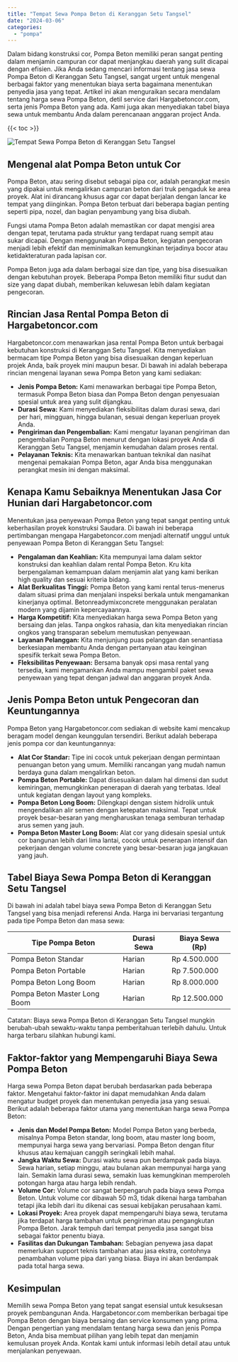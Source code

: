 ```yaml
---
title: "Tempat Sewa Pompa Beton di Keranggan Setu Tangsel"
date: "2024-03-06"
categories: 
  - "pompa"
---
```




Dalam bidang konstruksi cor, Pompa Beton memiliki peran sangat penting dalam menjamin campuran cor dapat menjangkau daerah yang sulit dicapai dengan efisien. Jika Anda sedang mencari informasi tentang jasa sewa Pompa Beton di Keranggan Setu Tangsel, sangat urgent untuk mengenal berbagai faktor yang menentukan biaya serta bagaimana menentukan penyedia jasa yang tepat. Artikel ini akan menguraikan secara mendalam tentang harga sewa Pompa Beton, detil service dari Hargabetoncor.com, serta jenis Pompa Beton yang ada. Kami juga akan menyediakan tabel biaya sewa untuk membantu Anda dalam perencanaan anggaran project Anda.

{{< toc >}}

![Tempat Sewa Pompa Beton di Keranggan Setu Tangsel](https://hargareadymixid.github.io/pompa/concrete-pump%20(16).png)

## Mengenal alat Pompa Beton untuk Cor

Pompa Beton, atau sering disebut sebagai pipa cor, adalah perangkat mesin yang dipakai untuk mengalirkan campuran beton dari truk pengaduk ke area proyek. Alat ini dirancang khusus agar cor dapat berjalan dengan lancar ke tempat yang diinginkan. Pompa Beton terbuat dari beberapa bagian penting seperti pipa, nozel, dan bagian penyambung yang bisa diubah.

Fungsi utama Pompa Beton adalah memastikan cor dapat mengisi area dengan tepat, terutama pada struktur yang terdapat ruang sempit atau sukar dicapai. Dengan menggunakan Pompa Beton, kegiatan pengecoran menjadi lebih efektif dan meminimalkan kemungkinan terjadinya bocor atau ketidakteraturan pada lapisan cor.

Pompa Beton juga ada dalam berbagai size dan tipe, yang bisa disesuaikan dengan kebutuhan proyek. Beberapa Pompa Beton memiliki fitur sudut dan size yang dapat diubah, memberikan keluwesan lebih dalam kegiatan pengecoran.

## Rincian Jasa Rental Pompa Beton di Hargabetoncor.com

Hargabetoncor.com menawarkan jasa rental Pompa Beton untuk berbagai kebutuhan konstruksi di Keranggan Setu Tangsel. Kita menyediakan bermacam tipe Pompa Beton yang bisa disesuaikan dengan keperluan projek Anda, baik proyek mini maupun besar. Di bawah ini adalah beberapa rincian mengenai layanan sewa Pompa Beton yang kami sediakan:

- **Jenis Pompa Beton:** Kami menawarkan berbagai tipe Pompa Beton, termasuk Pompa Beton biasa dan Pompa Beton dengan penyesuaian spesial untuk area yang sulit dijangkau.
- **Durasi Sewa:** Kami menyediakan fleksibilitas dalam durasi sewa, dari per hari, mingguan, hingga bulanan, sesuai dengan keperluan proyek Anda.
- **Pengiriman dan Pengembalian:** Kami mengatur layanan pengiriman dan pengembalian Pompa Beton menurut dengan lokasi proyek Anda di Keranggan Setu Tangsel, menjamin kemudahan dalam proses rental.
- **Pelayanan Teknis:** Kita menawarkan bantuan teknikal dan nasihat mengenai pemakaian Pompa Beton, agar Anda bisa menggunakan perangkat mesin ini dengan maksimal.

## Kenapa Kamu Sebaiknya Menentukan Jasa Cor Hunian dari Hargabetoncor.com

Menentukan jasa penyewaan Pompa Beton yang tepat sangat penting untuk keberhasilan proyek konstruksi Saudara. Di bawah ini beberapa pertimbangan mengapa Hargabetoncor.com menjadi alternatif unggul untuk penyewaan Pompa Beton di Keranggan Setu Tangsel:

- **Pengalaman dan Keahlian:** Kita mempunyai lama dalam sektor konstruksi dan keahlian dalam rental Pompa Beton. Kru kita berpengalaman kemampuan dalam menjamin alat yang kami berikan high quality dan sesuai kriteria bidang.
- **Alat Berkualitas Tinggi:** Pompa Beton yang kami rental terus-menerus dalam situasi prima dan menjalani inspeksi berkala untuk mengamankan kinerjanya optimal. Betonreadymixconcrete menggunakan peralatan modern yang dijamin kepercayaannya.
- **Harga Kompetitif:** Kita menyediakan harga sewa Pompa Beton yang bersaing dan jelas. Tanpa ongkos rahasia, dan kita menyediakan rincian ongkos yang transparan sebelum memutuskan penyewaan.
- **Layanan Pelanggan:** Kita menjunjung puas pelanggan dan senantiasa berkesiapan membantu Anda dengan pertanyaan atau keinginan spesifik terkait sewa Pompa Beton.
- **Fleksibilitas Penyewaan:** Bersama banyak opsi masa rental yang tersedia, kami mengamankan Anda mampu mengambil paket sewa penyewaan yang tepat dengan jadwal dan anggaran proyek Anda.

## Jenis Pompa Beton untuk Pengecoran dan Keuntungannya

Pompa Beton yang Hargabetoncor.com sediakan di website kami mencakup beragam model dengan keunggulan tersendiri. Berikut adalah beberapa jenis pompa cor dan keuntungannya:

- **Alat Cor Standar:** Tipe ini cocok untuk pekerjaan dengan permintaan penuangan beton yang umum. Memiliki rancangan yang mudah namun berdaya guna dalam mengalirkan beton.
- **Pompa Beton Portable:** Dapat disesuaikan dalam hal dimensi dan sudut kemiringan, memungkinkan penerapan di daerah yang terbatas. Ideal untuk kegiatan dengan layout yang kompleks.
- **Pompa Beton Long Boom:** Dilengkapi dengan sistem hidrolik untuk mengendalikan alir semen dengan ketepatan maksimal. Tepat untuk proyek besar-besaran yang mengharuskan tenaga semburan terhadap arus semen yang jauh.
- **Pompa Beton Master Long Boom:** Alat cor yang didesain spesial untuk cor bangunan lebih dari lima lantai, cocok untuk penerapan intensif dan pekerjaan dengan volume concrete yang besar-besaran juga jangkauan yang jauh.

## Tabel Biaya Sewa Pompa Beton di Keranggan Setu Tangsel

Di bawah ini adalah tabel biaya sewa Pompa Beton di Keranggan Setu Tangsel yang bisa menjadi referensi Anda. Harga ini bervariasi tergantung pada tipe Pompa Beton dan masa sewa:

| Tipe Pompa Beton | Durasi Sewa | Biaya Sewa (Rp) |
| --- | --- | --- |
| Pompa Beton Standar | Harian | Rp 4.500.000 |
| Pompa Beton Portable | Harian | Rp 7.500.000 |
| Pompa Beton Long Boom | Harian | Rp 8.000.000 |
| Pompa Beton Master Long Boom | Harian | Rp 12.500.000 |

Catatan: Biaya sewa Pompa Beton di Keranggan Setu Tangsel mungkin berubah-ubah sewaktu-waktu tanpa pemberitahuan terlebih dahulu. Untuk harga terbaru silahkan hubungi kami.

## Faktor-faktor yang Mempengaruhi Biaya Sewa Pompa Beton

Harga sewa Pompa Beton dapat berubah berdasarkan pada beberapa faktor. Mengetahui faktor-faktor ini dapat memudahkan Anda dalam mengatur budget proyek dan menentukan penyedia jasa yang sesuai. Berikut adalah beberapa faktor utama yang menentukan harga sewa Pompa Beton:

- **Jenis dan Model Pompa Beton:** Model Pompa Beton yang berbeda, misalnya Pompa Beton standar, long boom, atau master long boom, mempunyai harga sewa yang bervariasi. Pompa Beton dengan fitur khusus atau kemajuan canggih seringkali lebih mahal.
- **Jangka Waktu Sewa:** Durasi waktu sewa pun berdampak pada biaya. Sewa harian, setiap minggu, atau bulanan akan mempunyai harga yang lain. Semakin lama durasi sewa, semakin luas kemungkinan memperoleh potongan harga atau harga lebih rendah.
- **Volume Cor:** Volume cor sangat berpengaruh pada biaya sewa Pompa Beton. Untuk volume cor dibawah 50 m3, tidak dikenai harga tambahan tetapi jika lebih dari itu dikenai cas sesuai kebijakan perusahaan kami.
- **Lokasi Proyek:** Area proyek dapat mempengaruhi biaya sewa, terutama jika terdapat harga tambahan untuk pengiriman atau pengangkutan Pompa Beton. Jarak tempuh dari tempat penyedia jasa sangat bisa sebagai faktor penentu biaya.
- **Fasilitas dan Dukungan Tambahan:** Sebagian penyewa jasa dapat memerlukan support teknis tambahan atau jasa ekstra, contohnya penambahan volume pipa dari yang biasa. Biaya ini akan berdampak pada total harga sewa.

## Kesimpulan

Memilih sewa Pompa Beton yang tepat sangat esensial untuk kesuksesan proyek pembangunan Anda. Hargabetoncor.com memberikan berbagai tipe Pompa Beton dengan biaya bersaing dan service konsumen yang prima. Dengan pengertian yang mendalam tentang harga sewa dan jenis Pompa Beton, Anda bisa membuat pilihan yang lebih tepat dan menjamin kemulusan proyek Anda. Kontak kami untuk informasi lebih detail atau untuk menjalankan penyewaan.
